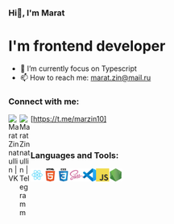 ### Hi👋, I'm Marat

# I'm frontend developer

- 🌱 I’m currently focus on Typescript
- 📫 How to reach me: marat.zin@mail.ru

### Connect with me:

[<img align="left" alt="MaratZinnatullin | VK" width="22px" src="https://cdn.jsdelivr.net/npm/simple-icons@v3/icons/vk.svg" />][vk]
<img align="left" alt="MaratZinnatullin | Telegramm" width="22px" src="https://cdn.jsdelivr.net/npm/simple-icons@v3/icons/telegram.svg" />[https://t.me/marzin10]

<br />

### Languages and Tools:

<img align="left" alt="React" width="26px" src="https://raw.githubusercontent.com/github/explore/80688e429a7d4ef2fca1e82350fe8e3517d3494d/topics/react/react.png" />
<img align="left" alt="HTML5" width="26px" src="https://raw.githubusercontent.com/github/explore/80688e429a7d4ef2fca1e82350fe8e3517d3494d/topics/html/html.png" />
<img align="left" alt="CSS3" width="26px" src="https://raw.githubusercontent.com/github/explore/80688e429a7d4ef2fca1e82350fe8e3517d3494d/topics/css/css.png" />
<img align="left" alt="Sass" width="26px" src="https://raw.githubusercontent.com/github/explore/80688e429a7d4ef2fca1e82350fe8e3517d3494d/topics/sass/sass.png" />
<img align="left" alt="Visual Studio Code" width="26px" src="https://raw.githubusercontent.com/github/explore/80688e429a7d4ef2fca1e82350fe8e3517d3494d/topics/visual-studio-code/visual-studio-code.png" />
<img align="left" alt="JavaScript" width="26px" src="https://raw.githubusercontent.com/github/explore/80688e429a7d4ef2fca1e82350fe8e3517d3494d/topics/javascript/javascript.png" />
<img align="left" alt="Node.js" width="26px" src="https://raw.githubusercontent.com/github/explore/80688e429a7d4ef2fca1e82350fe8e3517d3494d/topics/nodejs/nodejs.png" />

<br />
<br />

[instagram]: https://www.instagram.com/corvaxv/
[vk]: https://vk.com/vladislavkalachov


